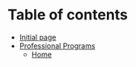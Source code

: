 # Table of contents

* [Initial page](README.md)
* [Professional Programs](professional-programs/README.md)
  * [Home](professional-programs/home.md)

